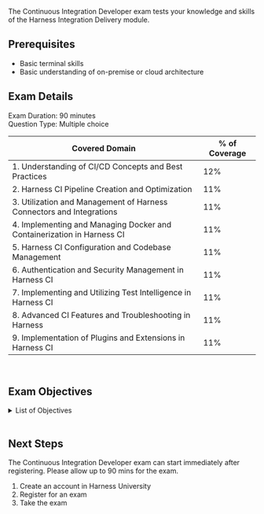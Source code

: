 The Continuous Integration Developer exam tests your knowledge and skills of the Harness Integration Delivery module.  

## Prerequisites

- Basic terminal skills
- Basic understanding of on-premise or cloud architecture

## Exam Details 

Exam Duration: 90 minutes <br/>
Question Type: Multiple choice

| Covered Domain                                              | % of Coverage |
| ------------------------------------------------------------| --------------|
| 1. Understanding of CI/CD Concepts and Best Practices        | 12%           |
| 2. Harness CI Pipeline Creation and Optimization             | 11%           |
| 3. Utilization and Management of Harness Connectors and Integrations | 11%       |
| 4. Implementing and Managing Docker and Containerization in Harness CI | 11%  |
| 5. Harness CI Configuration and Codebase Management          | 11%           |
| 6. Authentication and Security Management in Harness CI      | 11%           |
| 7. Implementing and Utilizing Test Intelligence in Harness CI | 11%           |
| 8. Advanced CI Features and Troubleshooting in Harness       | 11%           |
| 9. Implementation of Plugins and Extensions in Harness CI    | 11%           |


<br />

## Exam Objectives

<details>
<summary>List of Objectives</summary>

The following is a detailed list of exam objectives:

| #   | Objective |
|-----|-----------|
| **1**   | **Understanding of CI/CD Concepts and Best Practices** |
| 1.1 | Distinguish between Continuous Integration, Continuous Delivery, and Continuous Deployment |
| 1.2 | Identify key concepts related to CI/CD pipelines and their steps |
| 1.3 | Recognize best practices for implementing CI/CD in software development workflows |
| **2**   | **Harness CI Pipeline Creation and Optimization** |
| 2.1 | Construct a Harness CI pipeline and establish its stages and steps |
| 2.2 | Diagnose and resolve common errors and issues within the CI pipeline |
| 2.3 | Implement strategies to optimize pipeline execution and minimize build times |
| **3**   | **Utilization and Management of Harness Connectors and Integrations** |
| 3.1 | Configure and manage various Harness Connectors (e.g., Docker, Git) |
| 3.2 | Understand and implement integration with different platforms and OS |
| **4**   | **Implementing and Managing Docker and Containerization in Harness CI** |
| 4.1 | Establish Docker connectivity and manage Docker connectors |
| 4.2 | Develop and optimize Dockerfile configurations and image handling |
| 4.3 | Diagnose and mitigate common Docker-related issues and errors |
| **5**   | **Harness CI Configuration and Codebase Management** |
| 5.1 | Understand and implement the configuration of Harness CI Codebase |
| 5.2 | Optimize and manage code repository, connectors, and trigger settings |
| **6**   | **Authentication and Security Management in Harness CI** |
| 6.1 | Configure and manage authentication methods for various connectors (e.g., Git, Docker) |
| 6.2 | Implement and utilize Secrets Management tools with Harness CI |
| 6.3 | Understand and implement access control using Harness RBAC configurations |
| **7**   | **Implementing and Utilizing Test Intelligence in Harness CI** |
| 7.1 | Configure and synchronize Harness Test Intelligence with main/master branches |
| 7.2 | Implement strategies to improve and optimize test execution times |
| **8**   | **Advanced CI Features and Troubleshooting in Harness** |
| 8.1 | Implement and utilize advanced features like caching and conditional executions in CI |
| 8.2 | Diagnose, troubleshoot, and resolve common issues and errors in CI stages |
| **9**   | **Implementation of Plugins and Extensions in Harness CI** |
| 9.1 | Understand, install, and manage plugins in the Harness CI environment |
| 9.2 | Implement use-cases using various Harness CI and third-party plugins |

</details>

<br />

## Next Steps

The Continuous Integration Developer exam can start immediately after registering. Please allow up to 90 mins for the exam.

1. Create an account in Harness University
2. Register for an exam 
3. Take the exam
